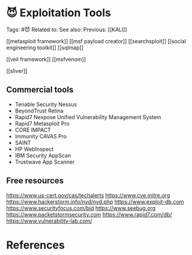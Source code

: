 # 😈 Exploitation Tools

Tags: #😈
Related to: 
See also: 
Previous: [[KALI]]

[[metasploit framework]]
[[msf payload creator]]
[[searchsploit]]
[[social engineering toolkit]]
[[sqlmap]]

[[veil framework]]
[[msfvenom]]

[[sliver]]

## Commercial tools

- Tenable Security Nessus  
- BeyondTrust Retina  
- Rapid7 Nexpose Unified Vulnerability Management System  
- Rapid7 Metasploit Pro  
- CORE IMPACT  
- Immunity CAVAS Pro  
- SAINT  
- HP WebInspect  
- IBM Security AppScan  
- Trustwave App Scanner

## Free resources
https://www.us-cert.gov/cas/techalerts
https://www.cve.mitre.org
https://www.hackerstorm.info/nvd/nvd.php
https://www.exploit-db.com
https://www.securityfocus.com/bid
https://www.seebug.org
https://www.packetstormsecurity.com
https://www.rapid7.com/db/
https://www.vulnerability-lab.com/

# References